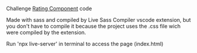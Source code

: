 Challenge <a href="">Rating Component</a> code

Made with sass and compiled by Live Sass Compiler vscode extension, but you don't have to compile it because the project uses the .css file wich were compiled by the extension.

Run 'npx live-server' in terminal to access the page (index.html)